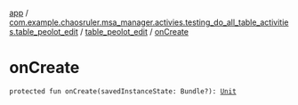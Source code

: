 [app](../../index.md) / [com.example.chaosruler.msa_manager.activies.testing_do_all_table_activities.table_peolot_edit](../index.md) / [table_peolot_edit](index.md) / [onCreate](.)

# onCreate

`protected fun onCreate(savedInstanceState: Bundle?): `[`Unit`](https://kotlinlang.org/api/latest/jvm/stdlib/kotlin/-unit/index.html)